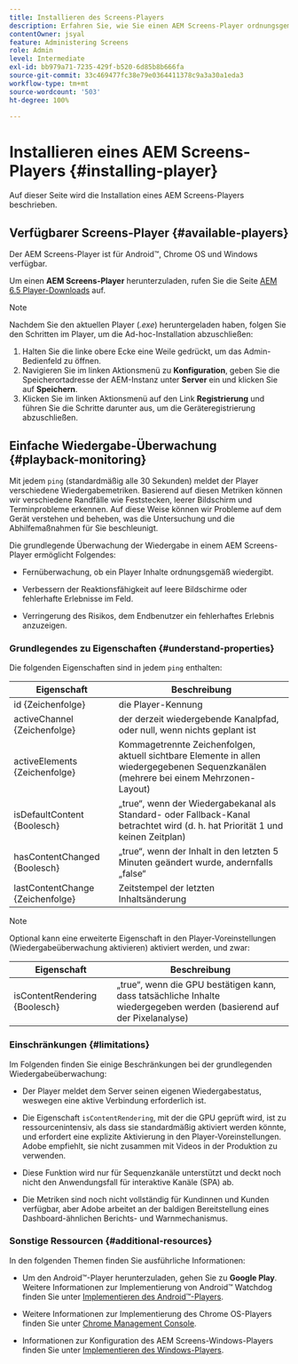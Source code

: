 ```yaml
---
title: Installieren des Screens-Players
description: Erfahren Sie, wie Sie einen AEM Screens-Player ordnungsgemäß installieren.
contentOwner: jsyal
feature: Administering Screens
role: Admin
level: Intermediate
exl-id: bb979a71-7235-429f-b520-6d85b8b666fa
source-git-commit: 33c469477fc38e79e0364411378c9a3a30a1eda3
workflow-type: tm+mt
source-wordcount: '503'
ht-degree: 100%

---
```


# Installieren eines AEM Screens-Players {#installing-player}

Auf dieser Seite wird die Installation eines AEM Screens-Players beschrieben.

## Verfügbarer Screens-Player {#available-players}

Der AEM Screens-Player ist für Android™, Chrome OS und Windows verfügbar.

Um einen **AEM Screens-Player** herunterzuladen, rufen Sie die Seite [AEM 6.5 Player-Downloads](https://download.macromedia.com/screens/) auf.

>[!NOTE]
>
>Nachdem Sie den aktuellen Player (*.exe*) heruntergeladen haben, folgen Sie den Schritten im Player, um die Ad-hoc-Installation abzuschließen:
>
>1. Halten Sie die linke obere Ecke eine Weile gedrückt, um das Admin-Bedienfeld zu öffnen.
>1. Navigieren Sie im linken Aktionsmenü zu **Konfiguration**, geben Sie die Speicherortadresse der AEM-Instanz unter **Server** ein und klicken Sie auf **Speichern**.
>1. Klicken Sie im linken Aktionsmenü auf den Link **Registrierung** und führen Sie die Schritte darunter aus, um die Geräteregistrierung abzuschließen.

## Einfache Wiedergabe-Überwachung {#playback-monitoring}

Mit jedem `ping` (standardmäßig alle 30 Sekunden) meldet der Player verschiedene Wiedergabemetriken. Basierend auf diesen Metriken können wir verschiedene Randfälle wie Feststecken, leerer Bildschirm und Terminprobleme erkennen. Auf diese Weise können wir Probleme auf dem Gerät verstehen und beheben, was die Untersuchung und die Abhilfemaßnahmen für Sie beschleunigt.

Die grundlegende Überwachung der Wiedergabe in einem AEM Screens-Player ermöglicht Folgendes:

* Fernüberwachung, ob ein Player Inhalte ordnungsgemäß wiedergibt.

* Verbessern der Reaktionsfähigkeit auf leere Bildschirme oder fehlerhafte Erlebnisse im Feld.

* Verringerung des Risikos, dem Endbenutzer ein fehlerhaftes Erlebnis anzuzeigen.

### Grundlegendes zu Eigenschaften {#understand-properties}

Die folgenden Eigenschaften sind in jedem `ping` enthalten:

| Eigenschaft | Beschreibung |
|---|---|
| id {Zeichenfolge} | die Player-Kennung |
| activeChannel {Zeichenfolge} | der derzeit wiedergebende Kanalpfad, oder null, wenn nichts geplant ist |
| activeElements {Zeichenfolge} | Kommagetrennte Zeichenfolgen, aktuell sichtbare Elemente in allen wiedergegebenen Sequenzkanälen (mehrere bei einem Mehrzonen-Layout) |
| isDefaultContent {Boolesch} | „true“, wenn der Wiedergabekanal als Standard- oder Fallback-Kanal betrachtet wird (d. h. hat Priorität 1 und keinen Zeitplan) |
| hasContentChanged {Boolesch} | „true“, wenn der Inhalt in den letzten 5 Minuten geändert wurde, andernfalls „false“ |
| lastContentChange {Zeichenfolge} | Zeitstempel der letzten Inhaltsänderung |

>[!NOTE]
>
>Optional kann eine erweiterte Eigenschaft in den Player-Voreinstellungen (Wiedergabeüberwachung aktivieren) aktiviert werden, und zwar:
>
>| Eigenschaft | Beschreibung |
>|---|---|
>| isContentRendering {Boolesch} | „true“, wenn die GPU bestätigen kann, dass tatsächliche Inhalte wiedergegeben werden (basierend auf der Pixelanalyse) |

### Einschränkungen {#limitations}

Im Folgenden finden Sie einige Beschränkungen bei der grundlegenden Wiedergabeüberwachung:

* Der Player meldet dem Server seinen eigenen Wiedergabestatus, weswegen eine aktive Verbindung erforderlich ist.

* Die Eigenschaft `isContentRendering`, mit der die GPU geprüft wird, ist zu ressourcenintensiv, als dass sie standardmäßig aktiviert werden könnte, und erfordert eine explizite Aktivierung in den Player-Voreinstellungen. Adobe empfiehlt, sie nicht zusammen mit Videos in der Produktion zu verwenden.

* Diese Funktion wird nur für Sequenzkanäle unterstützt und deckt noch nicht den Anwendungsfall für interaktive Kanäle (SPA) ab.

* Die Metriken sind noch nicht vollständig für Kundinnen und Kunden verfügbar, aber Adobe arbeitet an der baldigen Bereitstellung eines Dashboard-ähnlichen Berichts- und Warnmechanismus.

### Sonstige Ressourcen {#additional-resources}

In den folgenden Themen finden Sie ausführliche Informationen:

* Um den Android™-Player herunterzuladen, gehen Sie zu **Google Play**. Weitere Informationen zur Implementierung von Android™ Watchdog finden Sie unter [Implementieren des Android™-Players](implementing-android-player.md).

* Weitere Informationen zur Implementierung des Chrome OS-Players finden Sie unter [Chrome Management Console](implementing-chrome-os-player.md).

* Informationen zur Konfiguration des AEM Screens-Windows-Players finden Sie unter [Implementieren des Windows-Players](implementing-windows-player.md).
